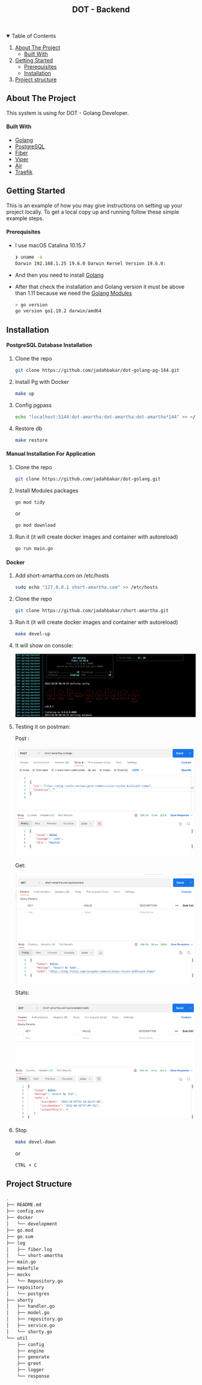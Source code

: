 <!-- PROJECT LOGO -->
<br />
<p align="center">
  <h2 align="center">DOT - Backend</h2> <br />
</p>


<!-- TABLE OF CONTENTS -->
<details open="open">
  <summary>Table of Contents</summary>
  <ol>
    <li>
      <a href="#about-the-project">About The Project</a>
      <ul>
        <li><a href="#built-with">Built With</a></li>
      </ul>
    </li>
    <li>
      <a href="#getting-started">Getting Started</a>
      <ul>
        <li><a href="#prerequisites">Prerequisites</a></li>
        <li><a href="#installation">Installation</a></li>
      </ul>
    </li>
    <li><a href="#project-structure">Project structure</a></li>
  </ol>
</details>


<!-- ABOUT THE PROJECT -->
## About The Project

This system is using for DOT - Golang Developer.


<!-- BUILD WITH -->
#### Built With

* [Golang](https://golang.org)
* [PostgreSQL](https://www.postgresql.org/)
* [Fiber](https://docs.gofiber.io/)
* [Viper](https://github.com/spf13/viper)
* [Air](https://github.com/cosmtrek/air)
* [Traefik](https://traefik.io/)


<!-- GETTING STARTED -->
## Getting Started

This is an example of how you may give instructions on setting up your project locally.
To get a local copy up and running follow these simple example steps.


<!-- PREREQUISITES -->
#### Prerequisites

* I use macOS Catalina 10.15.7
  ```sh
  ❯ uname -a
  Darwin 192.168.1.25 19.6.0 Darwin Kernel Version 19.6.0:
   ```
* And then you need to install [Golang](https://golang.org/doc/install)

* After that check the installation and Golang version it must be above than 1.11 because we need the [Golang Modules](https://blog.golang.org/using-go-modules)
  ```sh
  > go version
  go version go1.19.2 darwin/amd64
   ```


<!-- INSTALLATION -->
## Installation

#### PostgreSQL Database Installation
1. Clone the repo
   ```sh
   git clone https://github.com/jadahbakar/dot-golang-pg-144.git
   ```
2. Install Pg with Docker
   ```sh
   make up
   ```
3. Config pgpass
   ```sh
   echo "localhost:5144:dot-amartha:dot-amartha:dot-amartha*144" >> ~/.pgpass
   ```
3. Restore db
   ```sh
   make restore
   ```


#### Manual Installation For Application
1. Clone the repo
   ```sh
   git clone https://github.com/jadahbakar/dot-golang.git
   ```
2. Install Modules packages
   ```sh
   go mod tidy
   ```
   or
   ```sh
   go mod download
   ```
   
3. Run it (it will create docker images and container with autoreload)
   ```sh
   go run main.go
   ```   

#### Docker
1. Add short-amartha.com on /etc/hosts
   ```sh
   sudo echo "127.0.0.1 short-amartha.com" >> /etc/hosts
   ```
2. Clone the repo
   ```sh
   git clone https://github.com/jadahbakar/short-amartha.git
   ```
3. Run it (it will create docker images and container with autoreload)
   ```sh
   make devel-up
   ```
4. It will show on console:

    ![running](assets/images/docker-capture.png)

5. Testing it on postman:

    Post :

    ![postman-post](assets/images/post-capture.png)

    Get:

    ![postman-get](assets/images/get-capture.png)

    Stats:

    ![postman-stat](assets/images/stats-capture.png)  

6. Stop 
   ```sh
   make devel-down
   ```
    or
   ```sh
   CTRL + C
   ```


<!-- Project structure -->
## Project Structure

```sh
.
├── README.md
├── config.env
├── docker
│   └── development
├── go.mod
├── go.sum
├── log
│   ├── fiber.log
│   └── short-amartha
├── main.go
├── makefile
├── mocks
│   └── Repository.go
├── repository
│   └── postgres
├── shorty
│   ├── handler.go
│   ├── model.go
│   ├── repository.go
│   ├── service.go
│   └── shorty.go
└── util
    ├── config
    ├── engine
    ├── generate
    ├── greet
    ├── logger
    └── response
```

